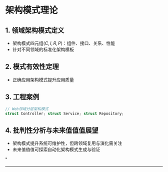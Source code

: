﻿# 架构模式理论

## 1. 领域架构模式定义

- 架构模式四元组$(C, I, R, P)$：组件、接口、关系、性能
- 针对不同领域的标准化架构模板

## 2. 模式有效性定理

- 正确应用架构模式提升应用质量

## 3. 工程案例

```rust
// Web领域分层架构模式
struct Controller; struct Service; struct Repository;
```

## 4. 批判性分析与未来值值值展望

- 架构模式提升系统可维护性，但跨领域复用与演化需关注
- 未来值值值可探索自动化架构模式生成与验证

"

---
